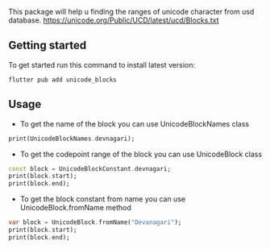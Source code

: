 This package will help u finding the ranges of unicode character from usd database.
https://unicode.org/Public/UCD/latest/ucd/Blocks.txt

## Getting started
To get started run this command to install latest version:
```
flutter pub add unicode_blocks
```

## Usage

- To get the name of the block you can use UnicodeBlockNames class

```dart
print(UnicodeBlockNames.devnagari);
```

- To get the codepoint range of the block you can use UnicodeBlock class

```dart
const block = UnicodeBlockConstant.devnagari;
print(block.start);
print(block.end);
```
- To get the block constant from name you can use UnicodeBlock.fromName method

```dart
var block = UnicodeBlock.fromName("Devanagari");
print(block.start);
print(block.end);
```
